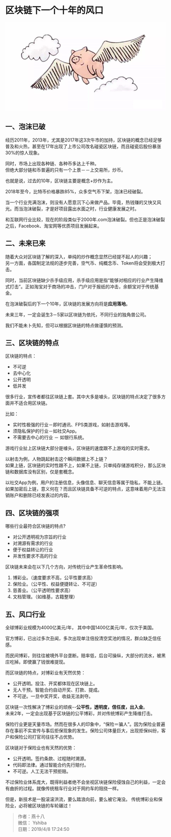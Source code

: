 # 区块链下一个十年的风口
![](./img/pig.jpg)
## 一、泡沫已破
经历2011年，2013年，尤其是2017年这3次牛市的加持，区块链的概念已经足够普及和火热，甚至在17年出现了上市公司改名碰瓷区块链，而且碰瓷后股份暴涨30%的惊人现象。

同时，市场上出现各种链、各种币多达上千种。  
但绝大部分链和币普遍的只有一个上景－－上交易所，炒币。

也就是说，过去的10年，区块链主要是概念+炒作为主。

2018年至今，比特币价格暴跌85%，众多空气币下架，泡沫已经破裂。

当一个行业充满泡沫，则没有人愿意沉下心来做产品。毕竟，热钱赚的又快又风光。而当泡沫破裂，才是好项目露出水面之时，行业健康发展之时。

和互联网行业比较，现在的阶段类似于2000年.com泡沫破裂。但也正是泡沫破裂之后，Facebook、淘宝网等优质项目发展起来。

## 二、未来已来
随着大众对区块链了解的深入，单纯的炒作概念显然已经提不起人的兴趣；  
另一方面，各国制定法规的逐步完善，空气币、纯概念币、Token将会受到极大打击。

同时，当前区块链缺少杀手级应用，杀手级应用是指“能够对相应的行业产生降维式打击”。正如淘宝对于商场的冲击，门户对于报纸的冲击，余额宝对于传统基金。

在泡沫破裂后的下一个10年，区块链的发展方向将是**应用落地**。

未来三年，一定会诞生3－5家以区块链为依托，不同行业的独角兽公司。

我们不能未卜先知，但可以根据区块链的特点做谨慎的预测。

## 三、区块链的特点
区块链的特点：
+ 不可逆
+ 去中心化
+ 公开透明
+ 低并发

很多行业，宣传者都往区块链上套。其中大多是噱头，区块链的特点决定了很多方面并不适合用区块链。

比如：
+ 实时性极强的行业－即时通讯、FPS类游戏，如射击游戏等。
+ 须隐私保护的行业－如社交App。
+ 不需要去中心的行业 － 如银行系统。

游戏行业扯上区块链大部分是噱头，区块链的速度跟不上游戏的实时需求。

以射击为例，人物跳起射击这个瞬间数据上不上链？  
如果上链，区块链的实时性跟不上，如果不上链，只单纯存储游戏积分，那么区块链和数据库没有区别，仅是套概念。

以社交App为例，用户的注册信息，头像信息、聊天信息等属于隐私，不能上链。  
如果加密后上链，意义何在？而且区块链具备不可逆的特点，这意味着用户无法注销账户和删除已经发表过的内容。

## 四、区块链的强项
哪些行业最符合区块链的特点?
+ 对公开透明视为宗旨的行业
+ 对溯源有需求的行业
+ 便于权益转让的行业
+ 并发性要求不高的行业

区块链未来会在以下几个方向，对传统行业产生革命性影响。
1. 博彩业。（速度要求不高，公平性要求高）
2. 保险业。（公平性、权益便捷转让、不可逆）
3. 慈善业。（公平透明性要求高）
4. 文档管理。（如维基，古籍整理）

## 五、风口行业
全球博彩业规模为4000亿美元/年， 其中中国1400亿美元/年，仅次于美国。  

官方博彩，已出过多次丑闻，多次出现单注倍投清空奖池的情况，群众缺乏信任感。  

而民间博彩，则往往被境外平台垄断。赔率低，后台可操纵，大部分的流水，被黑庄吃掉。即使赢了钱很难提现。

而区块链的特点，对博彩业有天然优势：
+ 公开透明。投注、开奖都体现在区块链上。
+ 无人干预。智能合约自动开奖、打款、提成。
+ 不可逆。一旦中奖开奖，收益无法剥夺。

区块链一次性解决了博彩业的顽疾--**公平性，透明度，信任度，出入金**。  
未来2年，一定会出现基于区块链的公平博彩，并对传统博彩产生降维打击。

保险行业更是天量市场。然而在很多人的印象中，“保险＝骗人”。因为保险业普遍存在事前不实宣传与事后拒保现象的发生。保险公司体量巨大，出现拒保纠纷，客户和保险公司打官司往往不占优势。

区块链对于保险业也有天然的优势：
+ 公开透明。签约条款、过程随时溯源。
+ 代码即法律。通过智能合约先行赔付。
+ 不可逆。人工无法干预拒赔。

不过保险业体系庞大，既得利益者绝不会坐视区块链保险侵蚀自己的利益，一定会有曲折的过程。就像传统租车行业对于网约车的阻挠一样。

但是，新技术是一股滚滚洪流，要么踏浪向前，要么被它淹没。
传统博彩业和保险业，必将被区块链的车轮碾过！

> 作者：燕十八  
> 微信： Yshiba  
> 日期：2019/4/8 17:24:50   